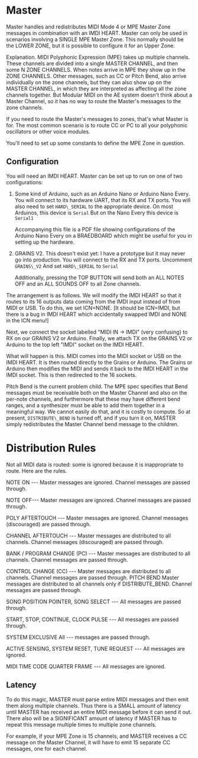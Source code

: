 # Master


Master handles and redistributes MIDI Mode 4 or MPE Master Zone messages in combination with an IMDI HEART.
Master can only be used in scenarios involving a SINGLE MPE Master Zone.  This normally should be the LOWER ZONE,
but it is possible to configure it for an Upper Zone.

Explanation.  MIDI Polyphonic Expression (MPE) takes up multiple channels.  These channels are divided into
a single MASTER CHANNEL, and then some N ZONE CHANNELS.  When notes arrive in MPE they show up in the ZONE CHANNELS.
Other messages, such as CC or Pitch Bend, also arrive individually on the zone channels, but they can also show
up on the MASTER CHANNEL, in which they are interpreted as affecting all the zone channels together.  But Modular MIDI
on the AE system doesn't think about a Master Channel, so it has no way to route the Master's messages to the zone channels.

If you need to route the Master's messages to zones, that's what Master is for.
The most common scenario is to route CC or PC to all your polyphonic oscillators or other voice modules.

You'll need to set up some constants to define the MPE Zone in question.

## Configuration

You will need an IMDI HEART.  Master can be set up to run on one of two configurations:

1. Some kind of Arduino, such as an Arduino Nano or Arduino Nano Every.  You will connect to its hardware UART,
   that its RX and TX ports.  You will also need to set ```HARD\_SERIAL``` to the appropriate device.  On most Arduinos,
   this device is     ```Serial```     But on the Nano Every this device is      ```Serial1```      
   
   Accompanying this file is a PDF file showing configurations of the Arduino Nano Every on
   a BRAEDBOARD which might be useful for you in setting up the hardware.

2. GRAINS V2.  This doesn't exist yet: I have a prototype but it may never go into production.
   You will connect to the RX and TX ports.   Uncomment ```GRAINS\_V2``` And set ```HARD\_SERIAL``` to    ```Serial```   
   
   Additionally, pressing the TOP BUTTON will send both an ALL NOTES OFF and an ALL SOUNDS OFF to all Zone channels.


The arrangement is as follows.  We will modify the IMDI HEART so that it routes to its 16 outputs data coming
from the IMDI input instead of from MIDI or USB.  To do this, we set ICN=NONE.  [It should be ICN=IMDI, but there
is a bug in IMDI HEART which accidentally swapped IMDI and NONE in the ICN menu!]

Next, we connect the socket labelled "MIDI IN -> IMDI" (very confusing) to RX on our GRAINS V2 or Arduino.
Finally, we attach TX on the GRAINS V2 or Arduino to the top left "IMDI" socket on the IMDI HEART.

What will happen is this.  MIDI comes into the MIDI socket or USB on the IMDI HEART.  It is then routed directly to
the Grains or Arduino.  The Grains or Arduino then modifies the MIDI and sends it back to the IMDI HEART in the IMDI
socket.  This is then redirected to the 16 sockets.

Pitch Bend is the current problem child.  The MPE spec specifies that Bend messages must be receivable both on
the Master Channel and also on the per-note channels, and furthermore that these may have different bend ranges,
and a synthesizer must be able to add them together in a meaningful way.  We cannot easily do that, and it is costly
to compute.  So at present, ```DISTRIBUTE\_BEND``` is turned off, and if you turn it on, MASTER simply redistributes
the Master Channel bend message to the children.


# Distribution Rules

Not all MIDI data is routed: some is ignored because it is inappropriate to route.  Here are the rules.


NOTE ON --- Master messages are ignored.  Channel messages are passed through.

NOTE OFF--- Master messages are ignored.  Channel messages are passed through.

POLY AFTERTOUCH --- Master messages are ignored.  Channel messages (discouraged) are passed through.

CHANNEL AFTERTOUCH --- Master messages are distributed to all channels.  Channel messages (discouraged) are passed through.

BANK / PROGRAM CHANGE (PC) --- Master messages are distributed to all channels.  Channel messages are passed through.

CONTROL CHANGE (CC) --- Master messages are distributed to all channels.  Channel messages are passed through.
PITCH BEND		Master messages are distributed to all channels only if DISTRIBUTE\_BEND.  Channel messages are passed through.

SONG POSITION POINTER, SONG SELECT --- All messages are passed through.

START, STOP, CONTINUE, CLOCK PULSE --- All messages are passed through.

SYSTEM EXCLUSIVE	All --- messages are passed through.

ACTIVE SENSING, SYSTEM RESET, TUNE REQUEST --- All messages are ignored.

MIDI TIME CODE QUARTER FRAME --- All messages are ignored.

## Latency

To do this magic, MASTER must parse entire MIDI messages and then emit them along multiple channels.  Thus there
is a SMALL amount of latency until MASTER has received an entire MIDI message before it can send it out.  There also
will be a SIGNIFICANT amount of latency if MASTER has to repeat this message multiple times to multiple zone channels.

For example, if your MPE Zone is 15 channels, and MASTER receives a CC message on the Master Channel, it will have to
emit 15 separate CC messages, one for each channel.
